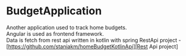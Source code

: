 # BudgetApplication

Another application used to track home budgets.   
Angular is used as frontend framework.  
Data is fetch from rest api written in kotlin with spring
RestApi project - [https://github.com/staniakm/homeBudgetKotlinApi][Rest Api project]

[Rest Api project]: https://github.com/staniakm/homeBudgetKotlinApi
